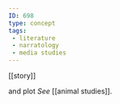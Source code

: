 ```yaml
---
ID: 698
type: concept
tags: 
 - literature
 - narratology
 - media studies
---
```


[[story]]

 and plot *See*
[[animal studies]].

